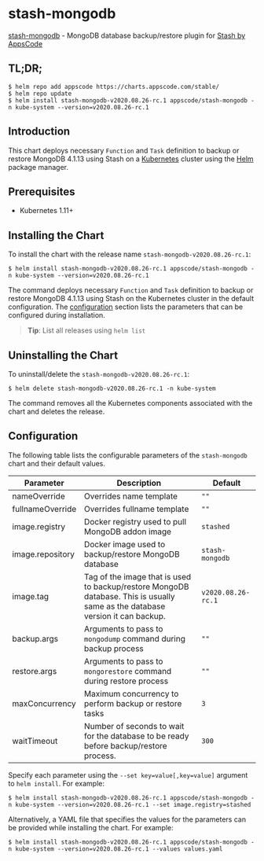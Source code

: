 # stash-mongodb

[stash-mongodb](https://github.com/stashed/mongodb) - MongoDB database backup/restore plugin for [Stash by AppsCode](https://stash.run)

## TL;DR;

```console
$ helm repo add appscode https://charts.appscode.com/stable/
$ helm repo update
$ helm install stash-mongodb-v2020.08.26-rc.1 appscode/stash-mongodb -n kube-system --version=v2020.08.26-rc.1
```

## Introduction

This chart deploys necessary `Function` and `Task` definition to backup or restore MongoDB 4.1.13 using Stash on a [Kubernetes](http://kubernetes.io) cluster using the [Helm](https://helm.sh) package manager.

## Prerequisites

- Kubernetes 1.11+

## Installing the Chart

To install the chart with the release name `stash-mongodb-v2020.08.26-rc.1`:

```console
$ helm install stash-mongodb-v2020.08.26-rc.1 appscode/stash-mongodb -n kube-system --version=v2020.08.26-rc.1
```

The command deploys necessary `Function` and `Task` definition to backup or restore MongoDB 4.1.13 using Stash on the Kubernetes cluster in the default configuration. The [configuration](#configuration) section lists the parameters that can be configured during installation.

> **Tip**: List all releases using `helm list`

## Uninstalling the Chart

To uninstall/delete the `stash-mongodb-v2020.08.26-rc.1`:

```console
$ helm delete stash-mongodb-v2020.08.26-rc.1 -n kube-system
```

The command removes all the Kubernetes components associated with the chart and deletes the release.

## Configuration

The following table lists the configurable parameters of the `stash-mongodb` chart and their default values.

|    Parameter     |                                                          Description                                                          |      Default       |
|------------------|-------------------------------------------------------------------------------------------------------------------------------|--------------------|
| nameOverride     | Overrides name template                                                                                                       | `""`               |
| fullnameOverride | Overrides fullname template                                                                                                   | `""`               |
| image.registry   | Docker registry used to pull MongoDB addon image                                                                              | `stashed`          |
| image.repository | Docker image used to backup/restore MongoDB database                                                                          | `stash-mongodb`    |
| image.tag        | Tag of the image that is used to backup/restore MongoDB database. This is usually same as the database version it can backup. | `v2020.08.26-rc.1` |
| backup.args      | Arguments to pass to `mongodump` command during backup process                                                                | `""`               |
| restore.args     | Arguments to pass to `mongorestore` command during restore process                                                            | `""`               |
| maxConcurrency   | Maximum concurrency to perform backup or restore tasks                                                                        | `3`                |
| waitTimeout      | Number of seconds to wait for the database to be ready before backup/restore process.                                         | `300`              |


Specify each parameter using the `--set key=value[,key=value]` argument to `helm install`. For example:

```console
$ helm install stash-mongodb-v2020.08.26-rc.1 appscode/stash-mongodb -n kube-system --version=v2020.08.26-rc.1 --set image.registry=stashed
```

Alternatively, a YAML file that specifies the values for the parameters can be provided while
installing the chart. For example:

```console
$ helm install stash-mongodb-v2020.08.26-rc.1 appscode/stash-mongodb -n kube-system --version=v2020.08.26-rc.1 --values values.yaml
```
